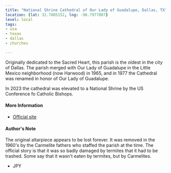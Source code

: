 ```yaml
---
title: "National Shrine Cathedral of Our Lady of Guadalupe, Dallas, TX"
location: {lat: 32.7885152, lng: -96.7977807}
level: local
tags:
- usa
- texas
- dallas
- churches

---
```



Originally dedicated to the Sacred Heart, this parish is the oldest in the city of Dallas.  The parish merged with Our Lady of Guadalupe in the Little Mexico neighborhood (now Harwood) in 1965, and in 1977 the Cathedral was renamed in honor of Our Lady of Guadalupe.

In 2023 the cathedral was elevated to a National Shrine by the US Conference fo Catholic Bishops.

#### More Information

* [Official site](https://www.cathdal.org/cathedral)




#### Author's Note

The original altarpiece appears to be lost forever.  It was removed in the 1960's by the Carmelite fathers who staffed the parish at the time.  The official story is that it was so badly damaged by termites that it had to be trashed.  Some say that it wasn't eaten by termites, but by Carmelites.

- JPY




